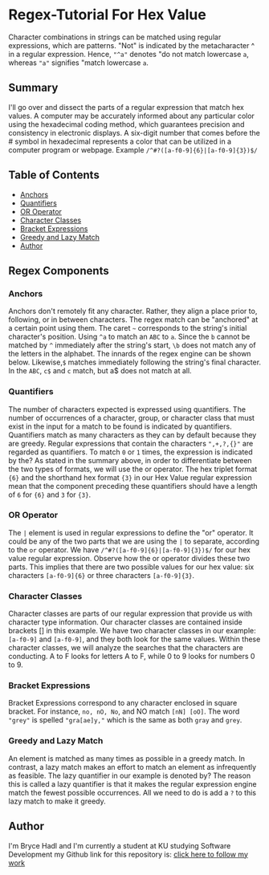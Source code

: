 # Regex-Tutorial For Hex Value

Character combinations in strings can be matched using regular expressions, which are patterns. "Not" is indicated by the metacharacter ^ in a regular expression. Hence, `"^a"` denotes "do not match lowercase `a`, whereas `"a"` signifies "match lowercase `a`.

## Summary

I'll go over and dissect the parts of a regular expression that match hex values. A computer may be accurately informed about any particular color using the hexadecimal coding method, which guarantees precision and consistency in electronic displays. A six-digit number that comes before the # symbol in hexadecimal represents a color that can be utilized in a computer program or webpage.    Example `/^#?([a-f0-9]{6}|[a-f0-9]{3})$/`

## Table of Contents

- [Anchors](#anchors)
- [Quantifiers](#quantifiers)
- [OR Operator](#or-operator)
- [Character Classes](#character-classes)
- [Bracket Expressions](#bracket-expressions)
- [Greedy and Lazy Match](#greedy-and-lazy-match)
- [Author](#author)

## Regex Components

### Anchors

Anchors don't remotely fit any character. Rather, they align a place prior to, following, or in between characters. The regex match can be "anchored" at a certain point using them. The caret `~` corresponds to the string's initial character's position. Using `^a` to match an `ABC` to `a`. Since the `b` cannot be matched by `^` immediately after the string's start, `\b` does not match any of the letters in the alphabet. The innards of the regex engine can be shown below. Likewise,`$` matches immediately following the string's final character. In the `ABC`, `c$` and `c` match, but a$ does not match at all.

### Quantifiers

The number of characters expected is expressed using quantifiers. The number of occurrences of a character, group, or character class that must exist in the input for a match to be found is indicated by quantifiers. Quantifiers match as many characters as they can by default because they are greedy. Regular expressions that contain the characters `",+,?,{}"` are regarded as quantifiers. To match `0` or `1` times, the expression is indicated by the? As stated in the summary above, in order to differentiate between the two types of formats, we will use the or operator. The hex triplet format `{6}` and the shorthand hex format `{3}` in our Hex Value regular expression mean that the component preceding these quantifiers should have a length of `6` for `{6}` and `3` for `{3}`. 

### OR Operator
The `|` element is used in regular expressions to define the "or" operator. It could be any of the two parts that we are using the `|` to separate, according to the `or` operator. We have `/^#?([a-f0-9]{6}|[a-f0-9]{3})$/` for our hex value regular expression. Observe how the or operator divides these two parts. This implies that there are two possible values for our hex value: six characters `[a-f0-9]{6}` or three characters `[a-f0-9]{3}`.

### Character Classes

Character classes are parts of our regular expression that provide us with character type information. Our character classes are contained inside brackets [] in this example. We have two character classes in our example: `[a-f0-9]` and `[a-f0-9]`, and they both look for the same values. Within these character classes, we will analyze the searches that the characters are conducting. A to F looks for letters A to F, while 0 to 9 looks for numbers 0 to 9.

### Bracket Expressions

Bracket Expressions correspond to any character enclosed in square bracket. For instance, `no, nO, No`, and NO match `[nN] [oO]`. The word `"grey"` is spelled `"gra[ae]y,"` which is the same as both `gray` and `grey`.

### Greedy and Lazy Match

An element is matched as many times as possible in a greedy match. In contrast, a lazy match makes an effort to match an element as infrequently as feasible. The lazy quantifier in our example is denoted by? The reason this is called a lazy quantifier is that it makes the regular expression engine match the fewest possible occurrences. All we need to do is add a `?` to this lazy match to make it greedy.

## Author

I'm Bryce Hadl and I'm currently a student at KU studying Software Development my Github link for this repository is: [click here to follow my work](https://github.com/brycehadl)

